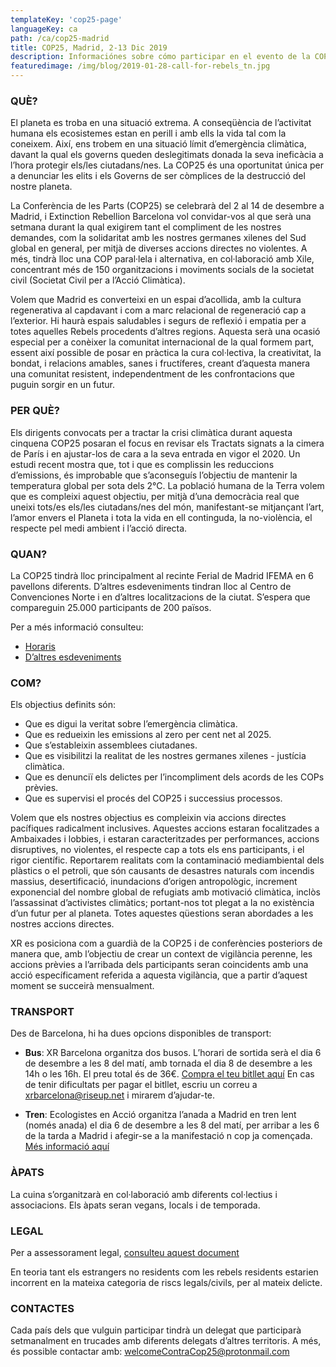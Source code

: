 ```yaml
---
templateKey: 'cop25-page'
languageKey: ca
path: /ca/cop25-madrid
title: COP25, Madrid, 2-13 Dic 2019
description: Informaciónes sobre cómo participar en el evento de la COP25 en Madrid
featuredimage: /img/blog/2019-01-28-call-for-rebels_tn.jpg
---
```

  
### QUÈ?

El planeta es troba en una situació extrema. A conseqüència de l’activitat humana els ecosistemes estan en perill i amb ells la vida tal com la coneixem. Així, ens trobem en una situació límit d’emergència climàtica, davant la qual els governs queden deslegitimats donada  la seva ineficàcia a l’hora protegir els/les ciutadans/nes. La COP25 és una oportunitat única per a denunciar les elits i els Governs de ser còmplices de la destrucció del nostre planeta.

La Conferència de les Parts (COP25) se celebrarà del 2 al 14 de desembre a Madrid, i Extinction Rebellion Barcelona vol convidar-vos al que serà una setmana durant la qual exigirem tant el compliment de les nostres demandes, com la solidaritat amb les nostres germanes xilenes del Sud global en general, per mitjà de diverses accions directes no violentes. A més, tindrà lloc una COP paral·lela i alternativa, en col·laboració amb Xile, concentrant més de 150 organitzacions i moviments socials de la societat civil (Societat Civil per a l’Acció Climàtica).

Volem que Madrid es converteixi en un espai d’acollida, amb la cultura regenerativa al capdavant i com a marc relacional de regeneració cap a l’exterior. Hi haurà espais saludables i segurs de reflexió i empatia per a totes aquelles Rebels procedents d’altres regions. Aquesta serà una ocasió especial per a conèixer la comunitat internacional de la qual formem part, essent així possible de posar en pràctica la cura col·lectiva, la creativitat, la bondat, i relacions amables, sanes i fructíferes, creant d’aquesta manera una comunitat resistent, independentment de les confrontacions que puguin sorgir en un futur.

### PER QUÈ?

Els dirigents convocats per a tractar la crisi climàtica durant aquesta cinquena COP25 posaran el focus en revisar els Tractats signats a la cimera de París i en ajustar-los de cara a la seva entrada en vigor el 2020. Un estudi recent mostra que, tot i que es complissin les reduccions d’emissions, és improbable que s’aconseguís l’objectiu de mantenir la temperatura global per sota dels 2°C. La població humana de la Terra volem que es compleixi aquest objectiu, per mitjà d’una democràcia real que uneixi tots/es els/les ciutadans/nes del món, manifestant-se mitjançant l’art, l’amor envers el Planeta i tota la vida en ell continguda, la no-violència, el respecte pel medi ambient i l’acció directa.

### QUAN?

La COP25 tindrà lloc principalment al recinte Ferial de Madrid IFEMA en 6 pavellons diferents. D’altres esdeveniments tindran lloc al Centro de Convenciones Norte i en d’altres localitzacions de la ciutat. S’espera que compareguin 25.000 participants de 200 països. 

Per a més informació consulteu:
- [Horaris](https://unfccc.int/sites/default/files/resource/Overview%20Schedule_COP25.pdf)
- [D’altres esdeveniments](https://unfccc.int/sites/default/files/resource/COP%2025%20Exhibits%20Selected.pdf)

### COM?

Els objectius definits són:
- Que es digui la veritat sobre l’emergència climàtica.
- Que es redueixin les emissions al zero per cent net al 2025.
- Que s’estableixin assemblees ciutadanes.
- Que es visibilitzi la realitat de les nostres germanes xilenes - justícia climàtica.
- Que es denunciï els delictes per l’incompliment dels acords de les COPs prèvies.
- Que es supervisi el procés del COP25 i successius processos.

Volem que els nostres objectius es compleixin via accions directes pacífiques radicalment inclusives. Aquestes accions estaran focalitzades a Ambaixades i lobbies, i estaran caracteritzades per performances, accions disruptives, no violentes, el respecte cap a tots els ens participants, i el rigor científic. Reportarem realitats com la contaminació mediambiental dels plàstics o el petroli, que són causants de desastres naturals com incendis massius, desertificació, inundacions d’origen antropològic, increment exponencial del nombre global de refugiats amb motivació climàtica, inclòs l’assassinat d’activistes climàtics; portant-nos tot plegat a la no existència d’un futur per al planeta. Totes aquestes qüestions seran abordades a les nostres accions directes.

XR es posiciona com a guardià de la COP25 i de conferències posteriors de manera que, amb l’objectiu de crear un context de vigilància perenne, les accions prèvies a l’arribada dels participants seran coincidents amb una acció específicament referida a aquesta vigilància, que a partir d’aquest moment se succeirà mensualment.

### TRANSPORT

Des de Barcelona, hi ha dues opcions disponibles de transport:

- **Bus**: XR Barcelona organitza dos busos. L’horari de sortida serà el dia 6 de desembre a les 8 del matí, amb tornada el dia 8 de desembre a les 14h o les 16h. El preu total és de 36€. [Compra el teu bitllet aquí](https://vivetix.com/entradas-puente-de-diciembre-en-madrid?s=link)
En cas de tenir dificultats per pagar el bitllet, escriu un correu a xrbarcelona@riseup.net i mirarem d’ajudar-te.

- **Tren**: Ecologistes en Acció organitza l’anada a Madrid en tren lent (només anada) el dia 6 de desembre a les 8 del matí, per arribar a les 6 de la tarda a Madrid i afegir-se a la manifestació n cop ja començada. [Més informació aquí](https://forms.gle/bubBz4zWRSJGQgyK6)

### ÀPATS

La cuina s’organitzarà en col·laboració amb diferents col·lectius i associacions. Els àpats seran vegans, locals i de temporada.

### LEGAL

Per a assessorament legal, [consulteu aquest document](https://cloud.organise.earth/s/asymp58W5bZD9nA)

En teoria tant els estrangers no residents com les rebels residents estarien incorrent en la mateixa categoria de riscs legals/civils, per al mateix delicte.

### CONTACTES

Cada país dels que vulguin participar tindrà un delegat que participarà setmanalment en trucades amb diferents delegats d’altres territoris. A més, és possible contactar amb:
[welcomeContraCop25@protonmail.com](mailto:welcomeContraCop25@protonmail.com)
